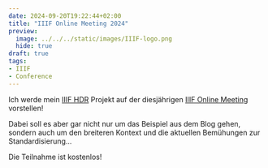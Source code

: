 ```yaml
---
date: 2024-09-20T19:22:44+02:00
title: "IIIF Online Meeting 2024"
preview:
  image: ../../../static/images/IIIF-logo.png
  hide: true
draft: true
tags:
- IIIF
- Conference
---
```


Ich werde mein [IIIF HDR](/post/) Projekt auf der diesjährigen [IIIF Online Meeting](https://iiif.io/event/2024/online-meeting/) vorstellen!
<!--more-->

Dabei soll es aber gar nicht nur um das Beispiel aus dem Blog gehen, sondern auch um den breiteren Kontext und die aktuellen Bemühungen zur Standardisierung...

Die Teilnahme ist kostenlos!
